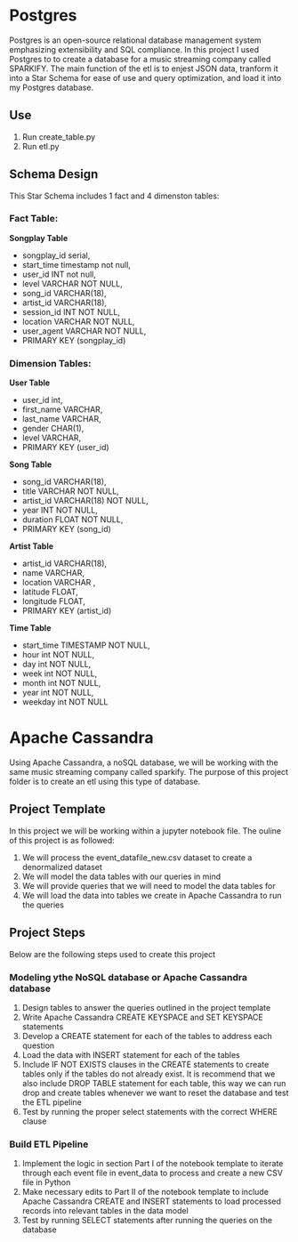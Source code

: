 # Postgres 

Postgres is an open-source relational database management system emphasizing extensibility and SQL compliance. In this project I used Postgres to to create a database for a music streaming company called SPARKIFY. The main function of the etl is to enjest JSON data, tranform it into a Star Schema for ease of use and query optimization, and load it into my Postgres database. 

## Use
  1. Run create_table.py
  2. Run etl.py 
  

## Schema Design

This Star Schema includes 1 fact and 4 dimenston tables:

  ### Fact Table: 
   <b>Songplay Table</b>
   
   -  songplay_id serial,
   -  start_time timestamp not null,
   -  user_id INT not null,
   -  level VARCHAR NOT NULL,
   -  song_id VARCHAR(18),
   -  artist_id VARCHAR(18),
   -  session_id INT NOT NULL,
   -  location VARCHAR NOT NULL,
   -  user_agent VARCHAR NOT NULL,
   -  PRIMARY KEY (songplay_id)
    
   ### Dimension Tables:
   
   <b>User Table</b>
     
   -  user_id int,
   -  first_name VARCHAR,
   -  last_name VARCHAR,
   -  gender CHAR(1),
   -  level VARCHAR,
   -  PRIMARY KEY (user_id)
    
   <b>Song Table</b>
    
   -  song_id VARCHAR(18),
   -  title VARCHAR NOT NULL,
   -  artist_id VARCHAR(18) NOT NULL,
   -  year INT NOT NULL,
   -  duration FLOAT NOT NULL,
   -  PRIMARY KEY (song_id)
    
   <b>Artist Table</b>
    
   -  artist_id VARCHAR(18),
   -  name VARCHAR,
   -  location VARCHAR ,
   -  latitude FLOAT,
   -  longitude FLOAT,
   -  PRIMARY KEY (artist_id)
    
   <b>Time Table</b>
    
   -  start_time TIMESTAMP NOT NULL,
   -  hour int NOT NULL,
   -  day int NOT NULL,
   -  week int NOT NULL,
   -  month int NOT NULL,
   -  year int NOT NULL,
   -  weekday int NOT NULL
   
 
 # Apache Cassandra
 
 Using Apache Cassandra, a noSQL database, we will be working with the same music streaming company called sparkify. The purpose of this project folder is to create an etl using this type of database.
 
 
## Project Template

In this project we will be working within a jupyter notebook file. The ouline of this project is as followed:

  1. We will process the event_datafile_new.csv dataset to create a denormalized dataset
  2. We will model the data tables with our queries in mind
  3. We will provide queries that we will need to model the data tables for 
  4. We will load the data into tables we create in Apache Cassandra to run the queries 
  

## Project Steps
Below are the following steps used to create this project

### Modeling ythe NoSQL database or Apache Cassandra database
1. Design tables to answer the queries outlined in the project template
2. Write Apache Cassandra CREATE KEYSPACE and SET KEYSPACE statements
3. Develop a CREATE statement for each of the tables to address each question
4. Load the data with INSERT statement for each of the tables
5. Include IF NOT EXISTS clauses in the CREATE statements to create tables only if the tables do not already exist. It is recommend that we also include DROP TABLE statement for each table, this way we can run drop and create tables whenever we want to reset the database and test the ETL pipeline
6. Test by running the proper select statements with the correct WHERE clause

### Build ETL Pipeline
1. Implement the logic in section Part I of the notebook template to iterate through each event file in event_data to process and create a new CSV file in Python
2. Make necessary edits to Part II of the notebook template to include Apache Cassandra CREATE and INSERT statements to load processed records into relevant tables in the data model
3. Test by running SELECT statements after running the queries on the database
 
 
 
